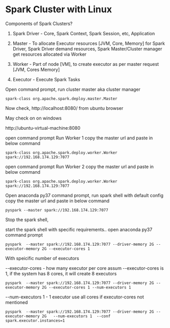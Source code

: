 
# Spark Cluster with Linux

Components of Spark Clusters?

1. Spark Driver - Core, Spark Context, Spark Session, etc, Application

2. Master - To allocate Executor resources [JVM, Core, Memory] for Spark Driver, 
            Spark Driver demand resources,
            Spark Master/Cluster manager get resources allocated via Worker

3. Worker - Part of node [VM], to create executor as per master request [JVM, Cores Memory]

4. Executor - Execute Spark Tasks

Open command prompt, run cluster master aka cluster manager

```
spark-class org.apache.spark.deploy.master.Master
```

Now check, http://localhost:8080/   from ubuntu browser

May check on on windows 

http://ubuntu-virtual-machine:8080



open command prompt Run Worker 1
copy the master url and paste in below command

```
spark-class org.apache.spark.deploy.worker.Worker spark://192.168.174.129:7077
```


open command prompt Run Worker 2
copy the master url and paste in below command

```
spark-class org.apache.spark.deploy.worker.Worker spark://192.168.174.129:7077
```

Open anaconda py37 command prompt, run spark shell with default config
copy the master url and paste in below command

```
pyspark --master spark://192.168.174.129:7077
```

Stop the spark shell, 

start the spark shell with specific requirements..
open  anaconda py37 command prompt
 
```
pyspark  --master spark://192.168.174.129:7077 --driver-memory 2G --executor-memory 2G --executor-cores 1
```

 

With speicific number of executors


--executor-cores - how many executor per core assum --executor-cores is 1, 
if the system has 8 cores, it will create 8 executors  

```
pyspark  --master spark://192.168.174.129:7077 --driver-memory 2G --executor-memory 2G --executor-cores 1 --num-executors 1  
```

--num-executors 1 -  1 executor use all cores if executor-cores not mentioned

```
pyspark  --master spark://192.168.174.129:7077 --driver-memory 2G --executor-memory 2G   --num-executors 1  --conf spark.executor.instances=1
```


